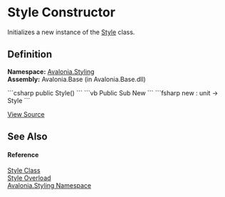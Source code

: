 # Style Constructor


Initializes a new instance of the <a href="T_Avalonia_Styling_Style">Style</a> class.



## Definition
**Namespace:** <a href="N_Avalonia_Styling">Avalonia.Styling</a>  
**Assembly:** Avalonia.Base (in Avalonia.Base.dll)

<Tabs groupId="api-code-preview">
<TabItem value="csharp" label="C#">
```csharp
public Style()
```
</TabItem>
<TabItem value="vb" label="VB">
```vb
Public Sub New
```
</TabItem>
<TabItem value="fsharp" label="F#">
```fsharp
new : unit -> Style
```
</TabItem>
</Tabs>



<a href="https://github.com/AvaloniaUI/Avalonia/tree/master/src/Avalonia.Base/Styling/Style.cs#L16" title="View the source code">View Source</a>



## See Also


#### Reference
<a href="T_Avalonia_Styling_Style">Style Class</a>  
<a href="Overload_Avalonia_Styling_Style__ctor">Style Overload</a>  
<a href="N_Avalonia_Styling">Avalonia.Styling Namespace</a>  

